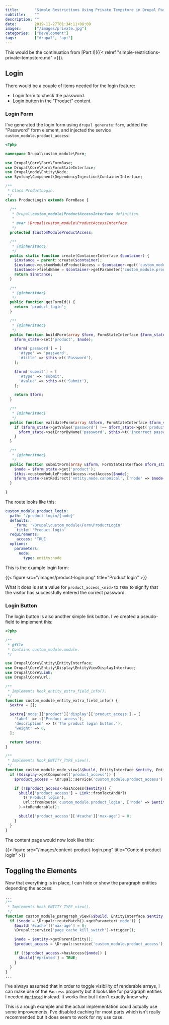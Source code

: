```yaml
---
title:       "Simple Restrictions Using Private Tempstore in Drupal Part II"
subtitle:    ""
description: ""
date:        2019-11-27T01:34:11+08:00
images:      ["/images/private.jpg"]
categories:  ["Development"]
tags:        ["drupal", "api"]
---
```


This would be the continuation from [Part I]({{< relref "simple-restrictions-private-tempstore.md" >}}).

## Login

There would be a couple of items needed for the login feature:

* Login form to check the password.
* Login button in the "Product" content.

### Login Form

I've generated the login form using `drupal generate:form`, added the "Password" form element, and injected the service `custom_module.product_access`:

```php
<?php

namespace Drupal\custom_module\Form;

use Drupal\Core\Form\FormBase;
use Drupal\Core\Form\FormStateInterface;
use Drupal\node\Entity\Node;
use Symfony\Component\DependencyInjection\ContainerInterface;

/**
 * Class ProductLogin.
 */
class ProductLogin extends FormBase {

  /**
   * Drupal\custom_module\ProductAccessInterface definition.
   *
   * @var \Drupal\custom_module\ProductAccessInterface
   */
  protected $customModuleProductAccess;

  /**
   * {@inheritdoc}
   */
  public static function create(ContainerInterface $container) {
    $instance = parent::create($container);
    $instance->customModuleProductAccess = $container->get('custom_module.product_access');
    $instance->fieldName = $container->getParameter('custom_module.product_access.field_name');
    return $instance;
  }

  /**
   * {@inheritdoc}
   */
  public function getFormId() {
    return 'product_login';
  }

  /**
   * {@inheritdoc}
   */
  public function buildForm(array $form, FormStateInterface $form_state, Node $node = NULL) {
    $form_state->set('product', $node);

    $form['password'] = [
      '#type' => 'password',
      '#title' => $this->t('Password'),
    ];

    $form['submit'] = [
      '#type' => 'submit',
      '#value' => $this->t('Submit'),
    ];

    return $form;
  }

  /**
   * {@inheritdoc}
   */
  public function validateForm(array &$form, FormStateInterface $form_state) {
    if ($form_state->getValue('password') !== $form_state->get('product')->get($this->fieldName)->value) {
      $form_state->setErrorByName('password', $this->t('Incorrect password.'));
    }
  }

  /**
   * {@inheritdoc}
   */
  public function submitForm(array &$form, FormStateInterface $form_state) {
    $node = $form_state->get('product');
    $this->customModuleProductAccess->setAccess($node);
    $form_state->setRedirect('entity.node.canonical', ['node' => $node->id()]);
  }

}
```

The route looks like this:

```yaml
custom_module.product_login:
  path: '/product-login/{node}'
  defaults:
    _form: '\Drupal\custom_module\Form\ProductLogin'
    _title: 'Product login'
  requirements:
    _access: 'TRUE'
  options:
    parameters:
      node:
        type: entity:node
```

This is the example login form:

{{< figure src="/images/product-login.png" title="Product login" >}}

What it does is set a value for `product_access_<nid>` to `TRUE` to signify that the visitor has successfully entered the correct password.

### Login Button

The login button is also another simple link button. I've created a pseudo-field to implement this:

```php
<?php

/**
 * @file
 * Contains custom_module.module.
 */

use Drupal\Core\Entity\EntityInterface;
use Drupal\Core\Entity\Display\EntityViewDisplayInterface;
use Drupal\Core\Link;
use Drupal\Core\Url;

/**
 * Implements hook_entity_extra_field_info().
 */
function custom_module_entity_extra_field_info() {
  $extra = [];

  $extra['node']['product']['display']['product_access'] = [
    'label' => t('Product access'),
    'description' => t('The product login button.'),
    'weight' => 0,
  ];

  return $extra;
}

/**
 * Implements hook_ENTITY_TYPE_view().
 */
function custom_module_node_view(&$build, EntityInterface $entity, EntityViewDisplayInterface $display, $view_mode) {
  if ($display->getComponent('product_access')) {
    $product_access = \Drupal::service('custom_module.product_access');

    if (!$product_access->hasAccess($entity)) {
      $build['product_access'] = Link::fromTextAndUrl(
        t('Product login'),
        Url::fromRoute('custom_module.product_login', ['node' => $entity->id()])
      )->toRenderable();

      $build['product_access']['#cache']['max-age'] = 0;
    }
  }
}
```

The content page would now look like this:

{{< figure src="/images/content-product-login.png" title="Content product login" >}}

## Toggling the Elements

Now that everything is in place, I can hide or show the paragraph entities depending the access:

```php
...
/**
 * Implements hook_ENTITY_TYPE_view().
 */
function custom_module_paragraph_view(&$build, EntityInterface $entity, EntityViewDisplayInterface $display, $view_mode) {
  if ($node = \Drupal::routeMatch()->getParameter('node')) {
    $build['#cache']['max-age'] = 0;
    \Drupal::service('page_cache_kill_switch')->trigger();

    $node = $entity->getParentEntity();
    $product_access = \Drupal::service('custom_module.product_access');

    if (!$product_access->hasAccess($node)) {
      $build['#printed'] = TRUE;
    }
  }
}
...
```

I've always assumed that in order to toggle visibility of renderable arrays, I can make use of the `#access` property but it looks like for paragraph entities I needed [`#printed`](https://drupal.stackexchange.com/questions/248425/suitable-way-to-hide-a-paragraph-entity) instead. It works fine but I don't exactly know why.

This is a rough example and the actual implementation could actually use some improvements. I've disabled caching for most parts which isn't really recommended but it does seem to work for my use case.
